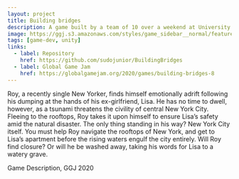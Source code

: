 ```yaml
---
layout: project
title: Building bridges
description: A game built by a team of 10 over a weekend at University.
image: https://ggj.s3.amazonaws.com/styles/game_sidebar__normal/featured_image/2020/02/299202/title_screen_0.png?itok=-FUDHi1K&timestamp=1580660896
tags: [game-dev, unity]
links:
  - label: Repository
    href: https://github.com/sudojunior/BuildingBridges
  - label: Global Game Jam
    href: https://globalgamejam.org/2020/games/building-bridges-8
---
```


<p class="post-content">
Roy, a recently single New Yorker, finds himself emotionally adrift following his dumping at the hands of his ex-girlfriend, Lisa. He has no time to dwell, however, as a tsunami threatens the civility of central New York City. Fleeing to the rooftops, Roy takes it upon himself to ensure Lisa’s safety amid the natural disaster. The only thing standing in his way? New York City itself. You must help Roy navigate the rooftops of New York, and get to Lisa’s apartment before the rising waters engulf the city entirely. Will Roy find closure? Or will he be washed away, taking his words for Lisa to a watery grave.
</p>

<p class="center">Game Description, GGJ 2020</p>